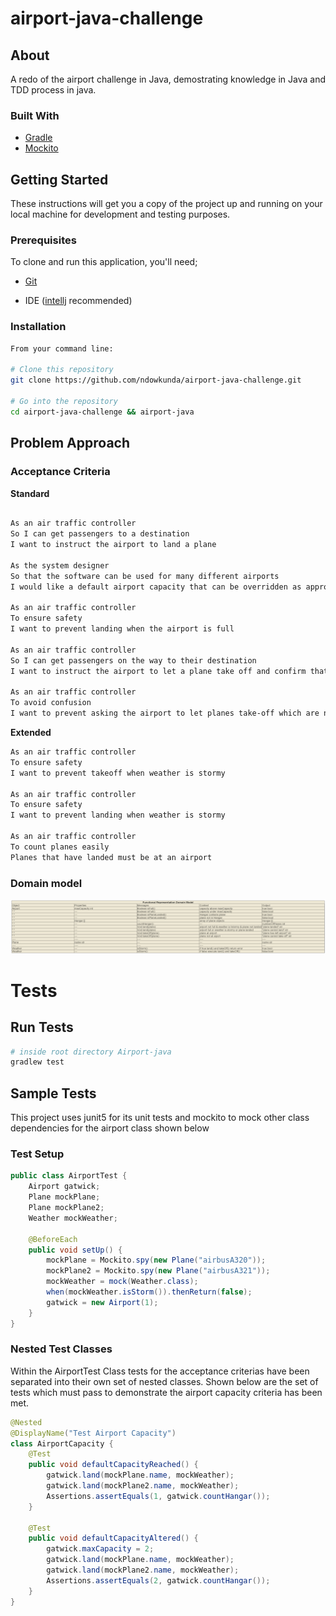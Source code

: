 # airport-java-challenge
## About

A redo of the airport challenge in Java, demostrating knowledge in Java and TDD process in java.
### Built With

* [Gradle](https://docs.gradle.org/current/userguide/userguide.html)
* [Mockito](https://site.mockito.org/)

## Getting Started
These instructions will get you a copy of the project up and running on your local machine for development and testing purposes.

### Prerequisites

To clone and run this application, you'll need;

* [Git](https://git-scm.com/downloads)

* IDE ([intellj](https://www.jetbrains.com/idea/) recommended)

### Installation
```bash
From your command line:

# Clone this repository
git clone https://github.com/ndowkunda/airport-java-challenge.git

# Go into the repository
cd airport-java-challenge && airport-java

```
## Problem Approach

### Acceptance Criteria

**Standard**
```markdown

As an air traffic controller
So I can get passengers to a destination
I want to instruct the airport to land a plane

As the system designer
So that the software can be used for many different airports
I would like a default airport capacity that can be overridden as appropriate

As an air traffic controller
To ensure safety
I want to prevent landing when the airport is full

As an air traffic controller
So I can get passengers on the way to their destination
I want to instruct the airport to let a plane take off and confirm that it is no longer in the airport

As an air traffic controller
To avoid confusion
I want to prevent asking the airport to let planes take-off which are not at the airport, or land a plane that's already land

```
**Extended**
```markdown
As an air traffic controller
To ensure safety
I want to prevent takeoff when weather is stormy

As an air traffic controller
To ensure safety
I want to prevent landing when weather is stormy

As an air traffic controller
To count planes easily
Planes that have landed must be at an airport

```
### Domain model 
![functional representation model](media/docs/domain-model.png)

# Tests

## Run Tests
```bash
# inside root directory Airport-java
gradlew test
```


## Sample Tests

This project uses junit5 for its unit tests and mockito to mock other class dependencies for the airport class shown below 

### Test Setup

```java
public class AirportTest {
    Airport gatwick;
    Plane mockPlane;
    Plane mockPlane2;
    Weather mockWeather;

    @BeforeEach
    public void setUp() {
        mockPlane = Mockito.spy(new Plane("airbusA320"));
        mockPlane2 = Mockito.spy(new Plane("airbusA321"));
        mockWeather = mock(Weather.class);
        when(mockWeather.isStorm()).thenReturn(false);
        gatwick = new Airport(1);
    }
}
```
### Nested Test Classes

Within the AirportTest Class tests for the acceptance criterias have been separated into their own set of nested classes.
Shown below are the set of tests which must pass to demonstrate the airport capacity criteria has been met. 

```java
@Nested
@DisplayName("Test Airport Capacity")
class AirportCapacity {
    @Test
    public void defaultCapacityReached() {
        gatwick.land(mockPlane.name, mockWeather);
        gatwick.land(mockPlane2.name, mockWeather);
        Assertions.assertEquals(1, gatwick.countHangar());
    }

    @Test
    public void defaultCapacityAltered() {
        gatwick.maxCapacity = 2;
        gatwick.land(mockPlane.name, mockWeather);
        gatwick.land(mockPlane2.name, mockWeather);
        Assertions.assertEquals(2, gatwick.countHangar());
    }
}
```

